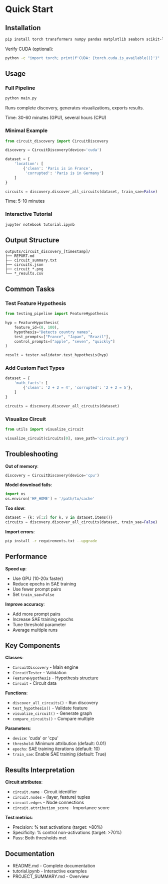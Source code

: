 # Quick Start

## Installation

```bash
pip install torch transformers numpy pandas matplotlib seaborn scikit-learn einops tqdm
```

Verify CUDA (optional):
```bash
python -c "import torch; print(f'CUDA: {torch.cuda.is_available()}')"
```

## Usage

### Full Pipeline
```bash
python main.py
```

Runs complete discovery, generates visualizations, exports results.

Time: 30-60 minutes (GPU), several hours (CPU)

### Minimal Example
```python
from circuit_discovery import CircuitDiscovery

discovery = CircuitDiscovery(device='cuda')

dataset = {
    'location': [
        {'clean': 'Paris is in France', 
         'corrupted': 'Paris is in Germany'}
    ]
}

circuits = discovery.discover_all_circuits(dataset, train_sae=False)
```

Time: 5-10 minutes

### Interactive Tutorial
```bash
jupyter notebook tutorial.ipynb
```

## Output Structure

```
outputs/circuit_discovery_[timestamp]/
├── REPORT.md
├── circuit_summary.txt
├── circuits.json
├── circuit_*.png
└── *_results.csv
```

## Common Tasks

### Test Feature Hypothesis
```python
from testing_pipeline import FeatureHypothesis

hyp = FeatureHypothesis(
    feature_id=(8, 100),
    hypothesis="Detects country names",
    test_prompts=["France", "Japan", "Brazil"],
    control_prompts=["apple", "seven", "quickly"]
)

result = tester.validator.test_hypothesis(hyp)
```

### Add Custom Fact Types
```python
dataset = {
    'math_facts': [
        {'clean': '2 + 2 = 4', 'corrupted': '2 + 2 = 5'},
    ]
}

circuits = discovery.discover_all_circuits(dataset)
```

### Visualize Circuit
```python
from utils import visualize_circuit

visualize_circuit(circuits[0], save_path='circuit.png')
```

## Troubleshooting

**Out of memory**:
```python
discovery = CircuitDiscovery(device='cpu')
```

**Model download fails**:
```python
import os
os.environ['HF_HOME'] = '/path/to/cache'
```

**Too slow**:
```python
dataset = {k: v[:2] for k, v in dataset.items()}
circuits = discovery.discover_all_circuits(dataset, train_sae=False)
```

**Import errors**:
```bash
pip install -r requirements.txt --upgrade
```

## Performance

**Speed up**:
- Use GPU (10-20x faster)
- Reduce epochs in SAE training
- Use fewer prompt pairs
- Set `train_sae=False`

**Improve accuracy**:
- Add more prompt pairs
- Increase SAE training epochs
- Tune threshold parameter
- Average multiple runs

## Key Components

**Classes**:
- `CircuitDiscovery` - Main engine
- `CircuitTester` - Validation
- `FeatureHypothesis` - Hypothesis structure
- `Circuit` - Circuit data

**Functions**:
- `discover_all_circuits()` - Run discovery
- `test_hypothesis()` - Validate feature
- `visualize_circuit()` - Generate graph
- `compare_circuits()` - Compare multiple

**Parameters**:
- `device`: 'cuda' or 'cpu'
- `threshold`: Minimum attribution (default: 0.01)
- `epochs`: SAE training iterations (default: 10)
- `train_sae`: Enable SAE training (default: True)

## Results Interpretation

**Circuit attributes**:
- `circuit.name` - Circuit identifier
- `circuit.nodes` - (layer, feature) tuples
- `circuit.edges` - Node connections
- `circuit.attribution_score` - Importance score

**Test metrics**:
- Precision: % test activations (target: >80%)
- Specificity: % control non-activations (target: >70%)
- Pass: Both thresholds met

## Documentation

- README.md - Complete documentation
- tutorial.ipynb - Interactive examples
- PROJECT_SUMMARY.md - Overview

